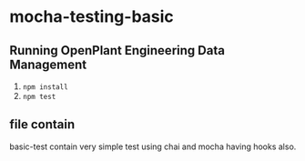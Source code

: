 # mocha-testing-basic

## Running OpenPlant Engineering Data Management

1. `npm install`
2. `npm test`

## file contain

basic-test contain very simple test using chai and mocha having hooks also.